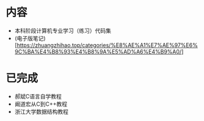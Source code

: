 # 内容
- 本科阶段计算机专业学习（练习）代码集
- (电子版笔记)[https://zhuangzhihao.top/categories/%E8%AE%A1%E7%AE%97%E6%9C%BA%E4%B8%93%E4%B8%9A%E5%AD%A6%E4%B9%A0/]

# 已完成
- 郝斌C语言自学教程
- 阚道宏从C到C++教程
- 浙江大学数据结构教程

